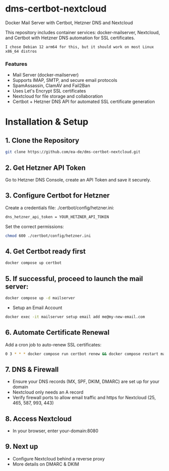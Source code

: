 # dms-certbot-nextcloud
Docker Mail Server with Certbot, Hetzner DNS and Nextcloud

This repository includes container services: docker-mailserver, Nextcloud, and Certbot with Hetzner DNS automation for SSL certificates.

`I chose Debian 12 arm64 for this, but it should work on most Linux x86_64 distros`

### Features

- Mail Server (docker-mailserver)
- Supports IMAP, SMTP, and secure email protocols
- SpamAssassin, ClamAV and Fail2Ban
- Uses Let's Encrypt SSL certificates
- Nextcloud for file storage and collaboration
- Certbot + Hetzner DNS API for automated SSL certificate generation

# Installation & Setup

## 1. Clone the Repository

```bash
git clone https://github.com/ea-de/dms-certbot-nextcloud.git
```

## 2. Get Hetzner API Token

Go to Hetzner DNS Console, create an API Token and save it securely.

## 3. Configure Certbot for Hetzner

Create a credentials file: ./certbot/config/hetzner.ini:

```bash 
dns_hetzner_api_token = YOUR_HETZNER_API_TOKEN 
```

Set the correct permissions:

```bash
chmod 600 ./certbot/config/hetzner.ini 
```

## 4. Get Certbot ready first
```bash
docker compose up certbot
```

## 5. If successful, proceed to launch the mail server:

```bash
docker compose up -d mailserver
```

- Setup an Email Account

```bash 
docker exec -it mailserver setup email add me@my-new-email.com 
```

## 6. Automate Certificate Renewal

Add a cron job to auto-renew SSL certificates:

```bash
0 3 * * * docker compose run certbot renew && docker compose restart mailserver 
```

## 7. DNS & Firewall  

- Ensure your DNS records (MX, SPF, DKIM, DMARC) are set up for your domain
- Nextcloud only needs an A record
- Verify firewall ports to allow email traffic and https for Nextcloud (25, 465, 587, 993, 443)

## 8. Access Nextcloud

- In your browser, enter your-domain:8080

## 9. Next up

- Configure Nextcloud behind a reverse proxy
- More details on DMARC & DKIM
